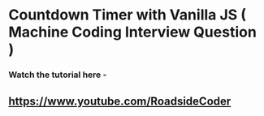 # Countdown Timer with Vanilla JS ( Machine Coding Interview Question )

### Watch the tutorial here -
## https://www.youtube.com/RoadsideCoder
